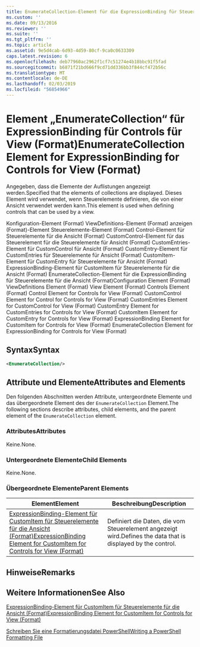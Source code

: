 ```yaml
---
title: EnumerateCollection-Element für die ExpressionBinding für Steuerelemente für die Ansicht (Format) | Microsoft-Dokumentation
ms.custom: ''
ms.date: 09/13/2016
ms.reviewer: ''
ms.suite: ''
ms.tgt_pltfrm: ''
ms.topic: article
ms.assetid: 9e5d4cab-6d93-4d59-80cf-9ca0c0633309
caps.latest.revision: 6
ms.openlocfilehash: deb77960ac2962f1cf7c51274e4b18bbc91f5fad
ms.sourcegitcommit: b6871f21bd666f9cd71dd336bb3f844cf472b56c
ms.translationtype: MT
ms.contentlocale: de-DE
ms.lasthandoff: 02/03/2019
ms.locfileid: "56854966"
---
```

# <a name="enumeratecollection-element-for-expressionbinding-for-controls-for-view-format"></a><span data-ttu-id="9ac25-102">Element „EnumerateCollection“ für ExpressionBinding für Controls für View (Format)</span><span class="sxs-lookup"><span data-stu-id="9ac25-102">EnumerateCollection Element for ExpressionBinding for Controls for View (Format)</span></span>

<span data-ttu-id="9ac25-103">Angegeben, dass die Elemente der Auflistungen angezeigt werden.</span><span class="sxs-lookup"><span data-stu-id="9ac25-103">Specified that the elements of collections are displayed.</span></span> <span data-ttu-id="9ac25-104">Dieses Element wird verwendet, wenn Steuerelemente definieren, die von einer Ansicht verwendet werden kann.</span><span class="sxs-lookup"><span data-stu-id="9ac25-104">This element is used when defining controls that can be used by a view.</span></span>

<span data-ttu-id="9ac25-105">Konfiguration-Element (Format) ViewDefinitions-Element (Format) anzeigen (Format)-Element Steuerelemente-Element (Format) Control-Element für Steuerelemente für die Ansicht (Format) CustomControl-Element für das Steuerelement für die Steuerelemente für Ansicht (Format) CustomEntries-Element für CustomControl für Ansicht (Format) CustomEntry-Element für CustomEntries für Steuerelemente für Ansicht (Format) CustomItem-Element für CustomEntry für Steuerelemente für Ansicht (Format) ExpressionBinding-Element für CustomItem für Steuerelemente für die Ansicht (Format) EnumerateCollection-Element für die ExpressionBinding für Steuerelemente für die Ansicht (Format)</span><span class="sxs-lookup"><span data-stu-id="9ac25-105">Configuration Element (Format) ViewDefinitions Element (Format) View Element (Format) Controls Element (Format) Control Element for Controls for View (Format) CustomControl Element for Control for Controls for View (Format) CustomEntries Element for CustomControl for View (Format) CustomEntry Element for CustomEntries for Controls for View (Format) CustomItem Element for CustomEntry for Controls for View (Format) ExpressionBinding Element for CustomItem for Controls for View (Format) EnumerateCollection Element for ExpressionBinding for Controls for View (Format)</span></span>

## <a name="syntax"></a><span data-ttu-id="9ac25-106">Syntax</span><span class="sxs-lookup"><span data-stu-id="9ac25-106">Syntax</span></span>

```xml
<EnumerateCollection/>
```

## <a name="attributes-and-elements"></a><span data-ttu-id="9ac25-107">Attribute und Elemente</span><span class="sxs-lookup"><span data-stu-id="9ac25-107">Attributes and Elements</span></span>

<span data-ttu-id="9ac25-108">Den folgenden Abschnitten werden Attribute, untergeordnete Elemente und das übergeordnete Element des der `EnumerateCollection` Element.</span><span class="sxs-lookup"><span data-stu-id="9ac25-108">The following sections describe attributes, child elements, and the parent element of the `EnumerateCollection` element.</span></span>

### <a name="attributes"></a><span data-ttu-id="9ac25-109">Attributes</span><span class="sxs-lookup"><span data-stu-id="9ac25-109">Attributes</span></span>

<span data-ttu-id="9ac25-110">Keine.</span><span class="sxs-lookup"><span data-stu-id="9ac25-110">None.</span></span>

### <a name="child-elements"></a><span data-ttu-id="9ac25-111">Untergeordnete Elemente</span><span class="sxs-lookup"><span data-stu-id="9ac25-111">Child Elements</span></span>

<span data-ttu-id="9ac25-112">Keine.</span><span class="sxs-lookup"><span data-stu-id="9ac25-112">None.</span></span>

### <a name="parent-elements"></a><span data-ttu-id="9ac25-113">Übergeordnete Elemente</span><span class="sxs-lookup"><span data-stu-id="9ac25-113">Parent Elements</span></span>

|<span data-ttu-id="9ac25-114">Element</span><span class="sxs-lookup"><span data-stu-id="9ac25-114">Element</span></span>|<span data-ttu-id="9ac25-115">Beschreibung</span><span class="sxs-lookup"><span data-stu-id="9ac25-115">Description</span></span>|
|-------------|-----------------|
|[<span data-ttu-id="9ac25-116">ExpressionBinding-Element für CustomItem für Steuerelemente für die Ansicht (Format)</span><span class="sxs-lookup"><span data-stu-id="9ac25-116">ExpressionBinding Element for CustomItem for Controls for View (Format)</span></span>](./expressionbinding-element-for-customitem-for-controls-for-view-format.md)|<span data-ttu-id="9ac25-117">Definiert die Daten, die vom Steuerelement angezeigt wird.</span><span class="sxs-lookup"><span data-stu-id="9ac25-117">Defines the data that is displayed by the control.</span></span>|

## <a name="remarks"></a><span data-ttu-id="9ac25-118">Hinweise</span><span class="sxs-lookup"><span data-stu-id="9ac25-118">Remarks</span></span>

## <a name="see-also"></a><span data-ttu-id="9ac25-119">Weitere Informationen</span><span class="sxs-lookup"><span data-stu-id="9ac25-119">See Also</span></span>

[<span data-ttu-id="9ac25-120">ExpressionBinding-Element für CustomItem für Steuerelemente für die Ansicht (Format)</span><span class="sxs-lookup"><span data-stu-id="9ac25-120">ExpressionBinding Element for CustomItem for Controls for View (Format)</span></span>](./expressionbinding-element-for-customitem-for-controls-for-view-format.md)

[<span data-ttu-id="9ac25-121">Schreiben Sie eine Formatierungsdatei PowerShell</span><span class="sxs-lookup"><span data-stu-id="9ac25-121">Writing a PowerShell Formatting File</span></span>](./writing-a-powershell-formatting-file.md)
